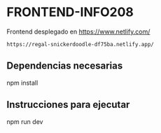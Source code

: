 # FRONTEND-INFO208
Frontend desplegado en https://www.netlify.com/

`https://regal-snickerdoodle-df75ba.netlify.app/`

## Dependencias necesarias

npm install

## Instrucciones para ejecutar

npm run dev
